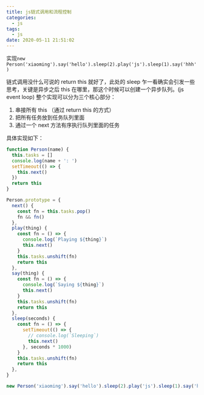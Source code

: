 ```yaml
---
title: js链式调用和流程控制
categories:
  - js
tags:
  - js
date: 2020-05-11 21:51:02
---
```


实现`new Person('xiaoming').say('hello').sleep(2).play('js').sleep(1).say('hhh')`

<!--more-->

链式调用没什么可说的 return this 就好了，此处的 sleep 乍一看确实会引发一些思考，关键是异步之后 this 在哪里，那这个时候可以创建一个异步队列。(js event loop)
整个实现可以分为三个核心部分：

1. 串接所有 this （通过 return this 的方式）
2. 把所有任务放到任务队列里面
3. 通过一个 next 方法有序执行队列里面的任务

具体实现如下：

```js
function Person(name) {
  this.tasks = []
  console.log(name + ': ')
  setTimeout(() => {
    this.next()
  })
  return this
}

Person.prototype = {
  next() {
    const fn = this.tasks.pop()
    fn && fn()
  },
  play(thing) {
    const fn = () => {
      console.log(`Playing ${thing}`)
      this.next()
    }
    this.tasks.unshift(fn)
    return this
  },
  say(thing) {
    const fn = () => {
      console.log(`Saying ${thing}`)
      this.next()
    }
    this.tasks.unshift(fn)
    return this
  },
  sleep(seconds) {
    const fn = () => {
      setTimeout(() => {
        // console.log(`Sleeping`)
        this.next()
      }, seconds * 1000)
    }
    this.tasks.unshift(fn)
    return this
  },
}

new Person('xiaoming').say('hello').sleep(2).play('js').sleep(1).say('hhh')
```
